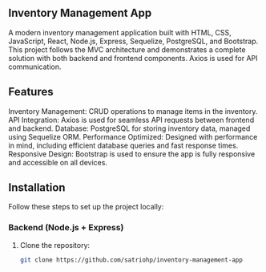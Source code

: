 ## Inventory Management App

A modern inventory management application built with HTML, CSS, JavaScript, React, Node.js, Express, Sequelize, PostgreSQL, and Bootstrap. This project follows the MVC architecture and demonstrates a complete solution with both backend and frontend components. Axios is used for API communication.

## Features

Inventory Management: CRUD operations to manage items in the inventory.
API Integration: Axios is used for seamless API requests between frontend and backend.
Database: PostgreSQL for storing inventory data, managed using Sequelize ORM.
Performance Optimized: Designed with performance in mind, including efficient database queries and fast response times.
Responsive Design: Bootstrap is used to ensure the app is fully responsive and accessible on all devices.

## Installation

Follow these steps to set up the project locally:

### Backend (Node.js + Express)

1. Clone the repository:
   ```bash
   git clone https://github.com/satriohp/inventory-management-app
   ```
